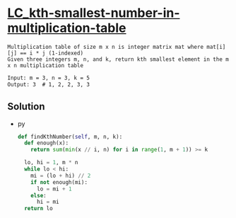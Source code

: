 # [LC_kth-smallest-number-in-multiplication-table](https://leetcode.com/problems/kth-smallest-number-in-multiplication-table)

```en
Multiplication table of size m x n is integer matrix mat where mat[i][j] == i * j (1-indexed)
Given three integers m, n, and k, return kth smallest element in the m x n multiplication table
```

```txt
Input: m = 3, n = 3, k = 5
Output: 3  # 1, 2, 2, 3, 3
```

## Solution

* py

  ```py
  def findKthNumber(self, m, n, k):
    def enough(x):
      return sum(min(x // i, n) for i in range(1, m + 1)) >= k

    lo, hi = 1, m * n
    while lo < hi:
      mi = (lo + hi) // 2
      if not enough(mi):
        lo = mi + 1
      else:
        hi = mi
    return lo
  ```
